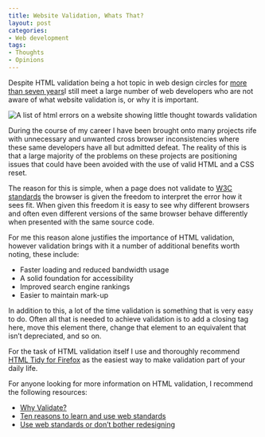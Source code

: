 ```yaml
---
title: Website Validation, Whats That?
layout: post
categories:
- Web development
tags:
- Thoughts
- Opinions
---
```


Despite HTML validation being a hot topic in web design circles for [more than seven years](http://simplebits.com/notebook/2002/10/20/october-20-2002/)I still meet a large number of web developers who are not aware of what website validation is, or why it is important. 

![A list of html errors on a website showing little thought towards validation](http://www.waynemoir.com/wp-content/uploads/2010/08/website-validation-problems.png)

During the course of my career I have been brought onto many projects rife with unnecessary and unwanted cross browser inconsistencies where these same developers have all but admitted defeat. The reality of this is that a large majority of the problems on these projects are positioning issues that could have been avoided with the use of valid HTML and a CSS reset.

The reason for this is simple, when a page does not validate to [W3C standards](http://validator.w3.org/) the browser is given the freedom to interpret the error how it sees fit. When given this freedom it is easy to see why different browsers and often even different versions of the same browser behave differently when presented with the same source code.

For me this reason alone justifies the importance of HTML validation, however validation brings with it a number of additional benefits worth noting, these include:

*   Faster loading and reduced bandwidth usage
*   A solid foundation for accessibility
*   Improved search engine rankings
*   Easier to maintain mark-up

In addition to this, a lot of the time validation is something that is very easy to do. Often all that is needed to achieve validation is to add a closing tag here, move this element there, change that element to an equivalent that isn’t depreciated, and so on.

For the task of HTML validation itself I use and thoroughly recommend [HTML Tidy for Firefox](https://addons.mozilla.org/en-US/firefox/addon/249/) as the easiest way to make validation part of your daily life.

For anyone looking for more information on HTML validation, I recommend the following resources:

*   [Why Validate?](http://validator.w3.org/docs/why.html)
*   [Ten reasons to learn and use web standards](http://www.456bereastreet.com/archive/200512/ten_reasons_to_learn_and_use_web_standards/)
*   [Use web standards or don’t bother redesigning](http://www.456bereastreet.com/archive/200601/failed_redesigns_use_web_standards_or_dont_bother_redesigning/)